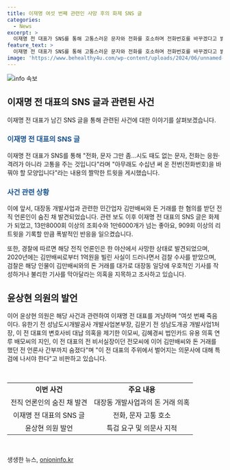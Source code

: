 ```yaml
---
title: 이재명 여섯 번째 관련인 사망 후의 화제 SNS 글
categories:
  - News
excerpt: >
  이재명 전 대표가 SNS를 통해 고통스러운 문자와 전화를 호소하며 전화번호를 바꾸겠다고 밝힌 가운데, 김만배씨와의 돈 거래 혐의로 사망한 전직 언론인에 대한 논란이 계속되고 있다. 윤상현 국민의힘 의원은 이 전 대표의 주변에서 사망 사건이 잇따른 점에 대해 특검을 요구하고, 이 죽음의 정치를 멈춰야 한다고 주장하며 논란을 확산시키고 있다. 해당 게시물은 SNS를 중심으로 화제를 모으며 논란이 확대되는 상황이다.
feature_text: >
  이재명 전 대표가 SNS를 통해 고통스러운 문자와 전화를 호소하며 전화번호를 바꾸겠다고 밝힌 가운데, 김만배씨와의 돈 거래 혐의로 사망한 전직 언론인에 대한 논란이 계속되고 있다. 윤상현 국민의힘 의원은 이 전 대표의 주변에서 사망 사건이 잇따른 점에 대해 특검을 요구하고, 이 죽음의 정치를 멈춰야 한다고 주장하며 논란을 확산시키고 있다. 해당 게시물은 SNS를 중심으로 화제를 모으며 논란이 확대되는 상황이다.
image: 'https://www.behealthy4u.com/wp-content/uploads/2024/06/unnamed-file.png'
---
```


<p><img src="https://www.behealthy4u.com/wp-content/uploads/2024/06/unnamed-file.png" alt="info 속보" /></p>

<h2 data-ke-size="size26">이재명 전 대표의 SNS 글과 관련된 사건</h2>

<p data-ke-size="size16">이재명 전 대표가 남긴 SNS 글을 통해 관련된 사건에 대한 이야기를 살펴보겠습니다.</p>

<h3><b><span style="color: #1a5490;">이재명 전 대표의 SNS 글</span></b></h3>

<p data-ke-size="size16">이재명 전 대표가 SNS를 통해 "전화, 문자 그만 좀…시도 때도 없는 문자, 전화는 응원·격려가 아니라 고통을 주는 것입니다"라며 "아무래도 수십년 써 온 전번(전화번호)을 바꿔야 할 모양입니다"라는 내용의 짤막한 트윗을 게시했습니다.</p>

<h3><b><span style="color: #1a5490;">사건 관련 상황</span></b></h3>

<p data-ke-size="size16">이에 앞서, 대장동 개발사업과 관련한 민간업자 김만배씨와 돈 거래를 한 혐의를 받던 전직 언론인이 숨진 채 발견되었습니다. 관련 보도 이후 이재명 전 대표의 SNS 글은 화제가 되었고, 13만8000회 이상의 조회수와 1만6000개가 넘는 좋아요, 909회 이상의 리트윗을 기록할 만큼 폭발적인 반응을 일으켰습니다.</p>

<p data-ke-size="size16">또한, 경찰에 따르면 해당 전직 언론인은 한 야산에서 사망한 상태로 발견되었으며, 2020년에는 김만배씨로부터 1억원을 빌린 사실이 드러나면서 검찰 수사를 받았으며, 검찰은 해당 인물이 김만배씨와의 돈 거래를 대가로 대장동 일당에 우호적인 기사를 작성하거나 불리한 기사를 막아달라는 의혹을 지목하고 조사하고 있습니다.</p>

<h2 data-ke-size="size26">윤상현 의원의 발언</h2>

<p data-ke-size="size16">이어 윤상현 의원은 해당 사건과 관련하여 이재명 전 대표를 겨냥하며 “여섯 번째 죽음이다. 유한기 전 성남도시개발공사 개발사업본부장, 김문기 전 성남도개공 개발사업1처장, 이 전 대표의 변호사비 대납 의혹을 제기한 이모씨, 김혜경씨 법인카드 유용 의혹 연루 배모씨의 지인, 이 전 대표의 전 비서실장이던 전모씨에 이어 김만배씨와 돈 거래를 했던 전 언론사 간부까지 숨졌다"며 "이 전 대표의 주위에서 벌어지는 의문사에 대해 특검에 나서야 한다"고 비판하고 있습니다.</p>

<p data-ke-size="size16">&nbsp;</p>

<table>
    <tbody>
        <tr>
            <td style="text-align: center; height: 17px;"><b>이번 사건</b></td>
            <td style="text-align: center; height: 17px;"><b>주요 내용</b></td>
        </tr>
        <tr>
            <td style="text-align: center; height: 17px;">전직 언론인의 숨진 채 발견</td>
            <td style="text-align: center; height: 17px;">대장동 개발사업과의 돈 거래 의혹</td>
        </tr>
        <tr>
            <td style="text-align: center; height: 17px;">이재명 전 대표의 SNS 글</td>
            <td style="text-align: center; height: 17px;">전화, 문자 고통 호소</td>
        </tr>
        <tr>
            <td style="text-align: center; height: 17px;">윤상현 의원 발언</td>
            <td style="text-align: center; height: 17px;">특검 요구 및 의문사 지적</td>
        </tr>
    </tbody>
</table>

<p data-ke-size="size16">&nbsp;</p>
생생한 뉴스, <a href="https://onioninfo.kr" rel="dofollow">onioninfo.kr</a>


